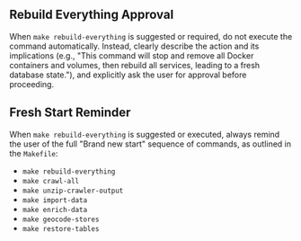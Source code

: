 ## Rebuild Everything Approval

When `make rebuild-everything` is suggested or required, do not execute the command automatically. Instead, clearly describe the action and its implications (e.g., "This command will stop and remove all Docker containers and volumes, then rebuild all services, leading to a fresh database state."), and explicitly ask the user for approval before proceeding.

## Fresh Start Reminder

When `make rebuild-everything` is suggested or executed, always remind the user of the full "Brand new start" sequence of commands, as outlined in the `Makefile`:

- `make rebuild-everything`
- `make crawl-all`
- `make unzip-crawler-output`
- `make import-data`
- `make enrich-data`
- `make geocode-stores`
- `make restore-tables`
